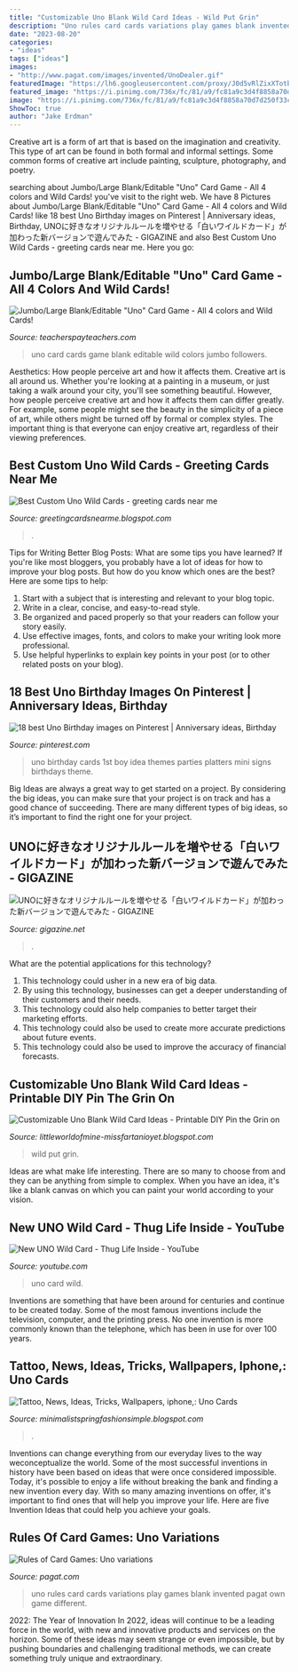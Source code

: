 ```yaml
---
title: "Customizable Uno Blank Wild Card Ideas - Wild Put Grin"
description: "Uno rules card cards variations play games blank invented pagat own game different"
date: "2023-08-20"
categories:
- "ideas"
tags: ["ideas"]
images:
- "http://www.pagat.com/images/invented/UnoDealer.gif"
featuredImage: "https://lh6.googleusercontent.com/proxy/J0d5vRlZixXTotbO3VPyH_mD1bpac-zIk5Ceo-s1Sjnx-z9vKRpR0sZ-dvzufZySRYOvaA=w1200-h630-p-k-no-nu"
featured_image: "https://i.pinimg.com/736x/fc/81/a9/fc81a9c3d4f8858a70d7d250f33ce732--uno-birthday-party-birthday-ideas.jpg"
image: "https://i.pinimg.com/736x/fc/81/a9/fc81a9c3d4f8858a70d7d250f33ce732--uno-birthday-party-birthday-ideas.jpg"
ShowToc: true
author: "Jake Erdman"
---
```



Creative art is a form of art that is based on the imagination and creativity. This type of art can be found in both formal and informal settings. Some common forms of creative art include painting, sculpture, photography, and poetry.

	

		
searching about Jumbo/Large Blank/Editable &quot;Uno&quot; Card Game - All 4 colors and Wild Cards! you've visit to the right web. We have 8 Pictures about Jumbo/Large Blank/Editable &quot;Uno&quot; Card Game - All 4 colors and Wild Cards! like 18 best Uno Birthday images on Pinterest | Anniversary ideas, Birthday, UNOに好きなオリジナルルールを増やせる「白いワイルドカード」が加わった新バージョンで遊んでみた - GIGAZINE and also Best Custom Uno Wild Cards - greeting cards near me. Here you go:
		
    
## Jumbo/Large Blank/Editable &quot;Uno&quot; Card Game - All 4 Colors And Wild Cards!

<img loading=lazy src="https://ecdn.teacherspayteachers.com/thumbitem/Blank-Editable-Uno-Card-Game-All-4-colors-and-Wild-Cards--4563197-1565155751/original-4563197-3.jpg" onerror="this.onerror=null;this.src='https://tse4.mm.bing.net/th?id=OIP.P1au7VGeQnzWL6HQzFAo8AAAAA&amp;pid=15.1';" alt="Jumbo/Large Blank/Editable &quot;Uno&quot; Card Game - All 4 colors and Wild Cards!">

_Source: teacherspayteachers.com_

>uno card cards game blank editable wild colors jumbo followers. 

	

Aesthetics: How people perceive art and how it affects them.
Creative art is all around us. Whether you're looking at a painting in a museum, or just taking a walk around your city, you'll see something beautiful. However, how people perceive creative art and how it affects them can differ greatly. For example, some people might see the beauty in the simplicity of a piece of art, while others might be turned off by formal or complex styles. The important thing is that everyone can enjoy creative art, regardless of their viewing preferences.

    
## Best Custom Uno Wild Cards - Greeting Cards Near Me

<img loading=lazy src="http://i.gzn.jp/img/2016/03/14/uno-new-rule/P3500570.jpg" onerror="this.onerror=null;this.src='https://tse2.mm.bing.net/th?id=OIP.Fb4HzO3IHa8I-pFd7P29xAHaEK&amp;pid=15.1';" alt="Best Custom Uno Wild Cards - greeting cards near me">

_Source: greetingcardsnearme.blogspot.com_

>. 

	

Tips for Writing Better Blog Posts: What are some tips you have learned?
If you're like most bloggers, you probably have a lot of ideas for how to improve your blog posts. But how do you know which ones are the best? Here are some tips to help:
1. Start with a subject that is interesting and relevant to your blog topic.
2. Write in a clear, concise, and easy-to-read style.
3. Be organized and paced properly so that your readers can follow your story easily.
4. Use effective images, fonts, and colors to make your writing look more professional.
5. Use helpful hyperlinks to explain key points in your post (or to other related posts on your blog).

    
## 18 Best Uno Birthday Images On Pinterest | Anniversary Ideas, Birthday

<img loading=lazy src="https://i.pinimg.com/736x/fc/81/a9/fc81a9c3d4f8858a70d7d250f33ce732--uno-birthday-party-birthday-ideas.jpg" onerror="this.onerror=null;this.src='https://tse3.mm.bing.net/th?id=OIP.dvtCJy-LfVNFaHOhT8PCuwHaJ3&amp;pid=15.1';" alt="18 best Uno Birthday images on Pinterest | Anniversary ideas, Birthday">

_Source: pinterest.com_

>uno birthday cards 1st boy idea themes parties platters mini signs birthdays theme. 

	

Big Ideas are always a great way to get started on a project. By considering the big ideas, you can make sure that your project is on track and has a good chance of succeeding. There are many different types of big ideas, so it’s important to find the right one for your project.

    
## UNOに好きなオリジナルルールを増やせる「白いワイルドカード」が加わった新バージョンで遊んでみた - GIGAZINE

<img loading=lazy src="http://i.gzn.jp/img/2016/03/14/uno-new-rule/P3500559.jpg" onerror="this.onerror=null;this.src='https://tse1.mm.bing.net/th?id=OIP.qdCcywHr5KvC-gkwpSWlWgHaEK&amp;pid=15.1';" alt="UNOに好きなオリジナルルールを増やせる「白いワイルドカード」が加わった新バージョンで遊んでみた - GIGAZINE">

_Source: gigazine.net_

>. 

	

What are the potential applications for this technology?
1. This technology could usher in a new era of big data. 
2. By using this technology, businesses can get a deeper understanding of their customers and their needs. 
3. This technology could also help companies to better target their marketing efforts. 
4. This technology could also be used to create more accurate predictions about future events. 
5. This technology could also be used to improve the accuracy of financial forecasts.

    
## Customizable Uno Blank Wild Card Ideas - Printable DIY Pin The Grin On

<img loading=lazy src="https://i.pinimg.com/originals/48/36/97/48369751ac2c9d436e04874081e1b1f2.jpg" onerror="this.onerror=null;this.src='https://tse4.mm.bing.net/th?id=OIP.I3jC3aefir7dzCPSKN9UqQHaEK&amp;pid=15.1';" alt="Customizable Uno Blank Wild Card Ideas - Printable DIY Pin the Grin on">

_Source: littleworldofmine-missfartanioyet.blogspot.com_

>wild put grin. 

	

Ideas are what make life interesting. There are so many to choose from and they can be anything from simple to complex. When you have an idea, it's like a blank canvas on which you can paint your world according to your vision.

    
## New UNO Wild Card - Thug Life Inside - YouTube

<img loading=lazy src="https://i.ytimg.com/vi/3BBqt2hV09A/maxresdefault.jpg" onerror="this.onerror=null;this.src='https://tse2.mm.bing.net/th?id=OIP.UglQXlWERi_VJUjGn2IXuQHaEK&amp;pid=15.1';" alt="New UNO Wild Card - Thug Life Inside - YouTube">

_Source: youtube.com_

>uno card wild. 

	

Inventions are something that have been around for centuries and continue to be created today. Some of the most famous inventions include the television, computer, and the printing press. No one invention is more commonly known than the telephone, which has been in use for over 100 years.

    
## Tattoo, News, Ideas, Tricks, Wallpapers, Iphone,: Uno Cards

<img loading=lazy src="https://lh6.googleusercontent.com/proxy/J0d5vRlZixXTotbO3VPyH_mD1bpac-zIk5Ceo-s1Sjnx-z9vKRpR0sZ-dvzufZySRYOvaA=w1200-h630-p-k-no-nu" onerror="this.onerror=null;this.src='https://tse1.mm.bing.net/th?id=OIP.A3VIflfnKodlzsqH7-v9UAHaJV&amp;pid=15.1';" alt="Tattoo, News, Ideas, Tricks, Wallpapers, iphone,: Uno Cards">

_Source: minimalistspringfashionsimple.blogspot.com_

>. 

	

Inventions can change everything from our everyday lives to the way weconceptualize the world. Some of the most successful inventions in history have been based on ideas that were once considered impossible. Today, it's possible to enjoy a life without breaking the bank and finding a new invention every day. With so many amazing inventions on offer, it's important to find ones that will help you improve your life. Here are five Invention Ideas that could help you achieve your goals.

    
## Rules Of Card Games: Uno Variations

<img loading=lazy src="http://www.pagat.com/images/invented/UnoDealer.gif" onerror="this.onerror=null;this.src='https://tse1.mm.bing.net/th?id=OIP.IY_nsWviHNP5zwOcSr2Q-gAAAA&amp;pid=15.1';" alt="Rules of Card Games: Uno variations">

_Source: pagat.com_

>uno rules card cards variations play games blank invented pagat own game different. 

	

2022: The Year of Innovation
In 2022, ideas will continue to be a leading force in the world, with new and innovative products and services on the horizon. Some of these ideas may seem strange or even impossible, but by pushing boundaries and challenging traditional methods, we can create something truly unique and extraordinary.

